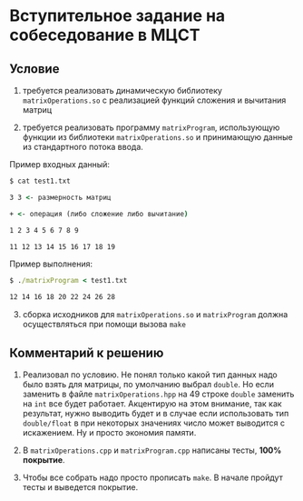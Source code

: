 # Вступительное задание на собеседование в МЦСТ

## Условие

1. требуется реализовать динамическую библиотеку `matrixOperations.so` с реализацией функций сложения и вычитания матриц

2. требуется реализовать программу `matrixProgram`, использующую функции из библиотеки `matrixOperations.so` и принимающую данные из стандартного потока ввода.

Пример входных данный:

```cmd
$ cat test1.txt

3 3 <- размерность матриц

+ <- операция (либо сложение либо вычитание)

1 2 3 4 5 6 7 8 9

11 12 13 14 15 16 17 18 19
```

Пример выполнения:

```cmd
$ ./matrixProgram < test1.txt

12 14 16 18 20 22 24 26 28
```
3. сборка исходников для `matrixOperations.so` и `matrixProgram` должна осуществляться при помощи вызова `make`

## Комментарий к решению

1. Реализовал по условию. Не понял только какой тип данных надо было взять для матрицы, по умолчанию выбрал `double`. Но если заменить в файле `matrixOperations.hpp` на 49 строке `double` заменить на `int` все будет работает. Акцентирую на этом внимание, так как результат, нужно выводить будет и в случае если использовать тип `double/float` в при некоторых значениях число может выводится с искажением. Ну и просто экономия памяти.

2. В `matrixOperations.cpp` и `matrixProgram.cpp` написаны тесты, **100% покрытие**.

3. Чтобы все собрать надо просто прописать `make`. В начале пройдут тесты и выведется покрытие.
